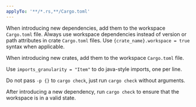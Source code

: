 ```yaml
---
applyTo: '**/*.rs,**/Cargo.toml'
---
```


When introducing new dependencies, add them to the workspace `Cargo.toml` file.
Always use workspace dependencies instead of version or path attributes in crate `Cargo.toml` files.
Use `{crate_name}.workspace = true` syntax when applicable.

When introducing new crates, add them to the workspace `Cargo.toml` file.

Use `imports_granularity = "Item"` to do java-style imports, one per line.

Do not pass `-p {}` to `cargo check`, just run `cargo check` without arguments.

After introducing a new dependency, run `cargo check` to ensure that the workspace is in a valid state.